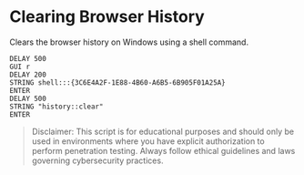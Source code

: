 # Clearing Browser History

Clears the browser history on Windows using a shell command.

```
DELAY 500
GUI r
DELAY 200
STRING shell:::{3C6E4A2F-1E88-4B60-A6B5-6B905F01A25A}
ENTER
DELAY 500
STRING "history::clear"
ENTER
```

> Disclaimer: This script is for educational purposes and should only be used in environments where you have explicit authorization to perform penetration testing. Always follow ethical guidelines and laws governing cybersecurity practices.